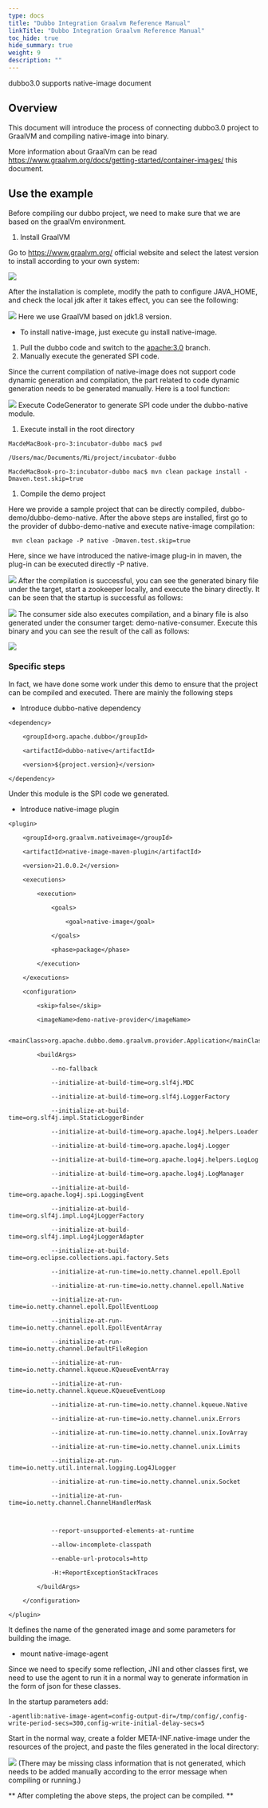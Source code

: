 ```yaml
---
type: docs
title: "Dubbo Integration Graalvm Reference Manual"
linkTitle: "Dubbo Integration Graalvm Reference Manual"
toc_hide: true
hide_summary: true
weight: 9
description: ""
---
```


dubbo3.0 supports native-image document

## Overview

This document will introduce the process of connecting dubbo3.0 project to GraalVM and compiling native-image into binary.

More information about GraalVm can be read https://www.graalvm.org/docs/getting-started/container-images/ this document.

## Use the example

Before compiling our dubbo project, we need to make sure that we are based on the graalVm environment.

1. Install GraalVM

Go to https://www.graalvm.org/ official website and select the latest version to install according to your own system:

![](/imgs/blog/dubbo3.0-graalvm-support/graalvmgw.jpg)

After the installation is complete, modify the path to configure JAVA_HOME, and check the local jdk after it takes effect, you can see the following:

![](/imgs/blog/dubbo3.0-graalvm-support/graalvm_env.jpg)
Here we use GraalVM based on jdk1.8 version.

- To install native-image, just execute gu install native-image.

1. Pull the dubbo code and switch to the [apache:3.0](https://github.com/apache/dubbo) branch.
2. Manually execute the generated SPI code.

Since the current compilation of native-image does not support code dynamic generation and compilation, the part related to code dynamic generation needs to be generated manually. Here is a tool function:

![](/imgs/blog/dubbo3.0-graalvm-support/code_generator.jpg)
Execute CodeGenerator to generate SPI code under the dubbo-native module.

1. Execute install in the root directory

```
MacdeMacBook-pro-3:incubator-dubbo mac$ pwd

/Users/mac/Documents/Mi/project/incubator-dubbo

MacdeMacBook-pro-3:incubator-dubbo mac$ mvn clean package install -Dmaven.test.skip=true
```

1. Compile the demo project

Here we provide a sample project that can be directly compiled, dubbo-demo/dubbo-demo-native. After the above steps are installed, first go to the provider of dubbo-demo-native and execute native-image compilation:

```
 mvn clean package -P native -Dmaven.test.skip=true
```

Here, since we have introduced the native-image plug-in in maven, the plug-in can be executed directly -P native.

![](/imgs/blog/dubbo3.0-graalvm-support/native_image_build.jpg)
After the compilation is successful, you can see the generated binary file under the target, start a zookeeper locally, and execute the binary directly. It can be seen that the startup is successful as follows:

![](/imgs/blog/dubbo3.0-graalvm-support/run_provider.jpg)
The consumer side also executes compilation, and a binary file is also generated under the consumer target: demo-native-consumer. Execute this binary and you can see the result of the call as follows:

![](/imgs/blog/dubbo3.0-graalvm-support/run_consumer.jpg)
### Specific steps

In fact, we have done some work under this demo to ensure that the project can be compiled and executed. There are mainly the following steps

- Introduce dubbo-native dependency

```
<dependency>

    <groupId>org.apache.dubbo</groupId>

    <artifactId>dubbo-native</artifactId>

    <version>${project.version}</version>

</dependency>
```

Under this module is the SPI code we generated.

- Introduce native-image plugin

```
<plugin>

    <groupId>org.graalvm.nativeimage</groupId>

    <artifactId>native-image-maven-plugin</artifactId>

    <version>21.0.0.2</version>

    <executions>

        <execution>

            <goals>

                <goal>native-image</goal>

            </goals>

            <phase>package</phase>

        </execution>

    </executions>

    <configuration>

        <skip>false</skip>

        <imageName>demo-native-provider</imageName>

        <mainClass>org.apache.dubbo.demo.graalvm.provider.Application</mainClass>

        <buildArgs>

            --no-fallback

            --initialize-at-build-time=org.slf4j.MDC

            --initialize-at-build-time=org.slf4j.LoggerFactory

            --initialize-at-build-time=org.slf4j.impl.StaticLoggerBinder

            --initialize-at-build-time=org.apache.log4j.helpers.Loader

            --initialize-at-build-time=org.apache.log4j.Logger

            --initialize-at-build-time=org.apache.log4j.helpers.LogLog

            --initialize-at-build-time=org.apache.log4j.LogManager

            --initialize-at-build-time=org.apache.log4j.spi.LoggingEvent

            --initialize-at-build-time=org.slf4j.impl.Log4jLoggerFactory

            --initialize-at-build-time=org.slf4j.impl.Log4jLoggerAdapter

            --initialize-at-build-time=org.eclipse.collections.api.factory.Sets

            --initialize-at-run-time=io.netty.channel.epoll.Epoll

            --initialize-at-run-time=io.netty.channel.epoll.Native

            --initialize-at-run-time=io.netty.channel.epoll.EpollEventLoop

            --initialize-at-run-time=io.netty.channel.epoll.EpollEventArray

            --initialize-at-run-time=io.netty.channel.DefaultFileRegion

            --initialize-at-run-time=io.netty.channel.kqueue.KQueueEventArray

            --initialize-at-run-time=io.netty.channel.kqueue.KQueueEventLoop

            --initialize-at-run-time=io.netty.channel.kqueue.Native

            --initialize-at-run-time=io.netty.channel.unix.Errors

            --initialize-at-run-time=io.netty.channel.unix.IovArray

            --initialize-at-run-time=io.netty.channel.unix.Limits

            --initialize-at-run-time=io.netty.util.internal.logging.Log4JLogger

            --initialize-at-run-time=io.netty.channel.unix.Socket

            --initialize-at-run-time=io.netty.channel.ChannelHandlerMask



            --report-unsupported-elements-at-runtime

            --allow-incomplete-classpath

            --enable-url-protocols=http

            -H:+ReportExceptionStackTraces

        </buildArgs>

    </configuration>

</plugin>
```

It defines the name of the generated image and some parameters for building the image.

- mount native-image-agent

Since we need to specify some reflection, JNI and other classes first, we need to use the agent to run it in a normal way to generate information in the form of json for these classes.

In the startup parameters add:

```
-agentlib:native-image-agent=config-output-dir=/tmp/config/,config-write-period-secs=300,config-write-initial-delay-secs=5
```

Start in the normal way, create a folder META-INF.native-image under the resources of the project, and paste the files generated in the local directory:

![](/imgs/blog/dubbo3.0-graalvm-support/resources.jpg)
(There may be missing class information that is not generated, which needs to be added manually according to the error message when compiling or running.)



** After completing the above steps, the project can be compiled. **